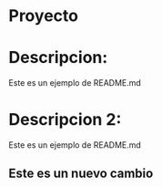 # Proyecto

# Descripcion:

Este es un ejemplo de README.md

# Descripcion 2:

Este es un ejemplo de README.md

## Este es un nuevo cambio
